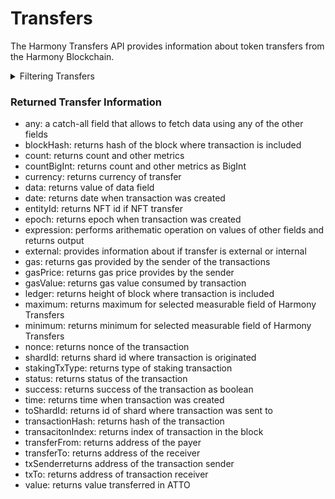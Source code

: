 # Transfers

The Harmony Transfers API provides information about token transfers from the Harmony Blockchain.

<details>

<summary>Filtering Transfers</summary>

You can filter transfers using following fields:

-   any: a catch-all filter that applies OR logic and allows to filter using any of the other fields
-   blockHash: filter by hash of the block where transaction is included
-   currency: filter by currency of transfer
-   date: filter by date when transaction was created
-   entityId: filter by NFT id
-   ledger: filter by height of block where transaction was created
-   options: filter data by ordering and limiting it
-   sender: filter by address of sender
-   status: filter by status of transaction
-   success: filter by success of transaction as Boolean
-   time: filter by time when transaction was created
-   transactionHash: filter by hash of the transaction
-   transactionIndex: filter by index of the transaction in the block
-   transactionFrom: filter by address transaction was sent from
-   transferTo: filter by address transaction was sent to

</details>

### Returned Transfer Information

-   any: a catch-all field that allows to fetch data using any of the other fields
-   blockHash: returns hash of the block where transaction is included
-   count: returns count and other metrics
-   countBigInt: returns count and other metrics as BigInt
-   currency: returns currency of transfer
-   data: returns value of data field
-   date: returns date when transaction was created
-   entityId: returns NFT id if NFT transfer
-   epoch: returns epoch when transaction was created
-   expression: performs arithematic operation on values of other fields and returns output
-   external: provides information about if transfer is external or internal
-   gas: returns gas provided by the sender of the transactions
-   gasPrice: returns gas price provides by the sender
-   gasValue: returns gas value consumed by transaction
-   ledger: returns height of block where transaction is included
-   maximum: returns maximum for selected measurable field of Harmony Transfers
-   minimum: returns minimum for selected measurable field of Harmony Transfers
-   nonce: returns nonce of the transaction
-   shardId: returns shard id where transaction is originated
-   stakingTxType: returns type of staking transaction
-   status: returns status of the transaction
-   success: returns success of the transaction as boolean
-   time: returns time when transaction was created
-   toShardId: returns id of shard where transaction was sent to
-   transactionHash: returns hash of the transaction
-   transacitonIndex: returns index of transaction in the block
-   transferFrom: returns address of the payer
-   transferTo: returns address of the receiver
-   txSenderreturns address of the transaction sender
-   txTo: returns address of transaction receiver
-   value: returns value transferred in ATTO
